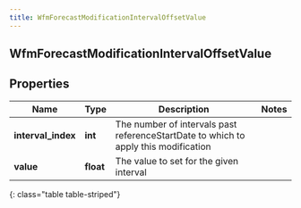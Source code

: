 ```yaml
---
title: WfmForecastModificationIntervalOffsetValue
---
```

## WfmForecastModificationIntervalOffsetValue

## Properties

|Name | Type | Description | Notes|
|------------ | ------------- | ------------- | -------------|
| **interval_index** | **int** | The number of intervals past referenceStartDate to which to apply this modification | |
| **value** | **float** | The value to set for the given interval | |
{: class="table table-striped"}


